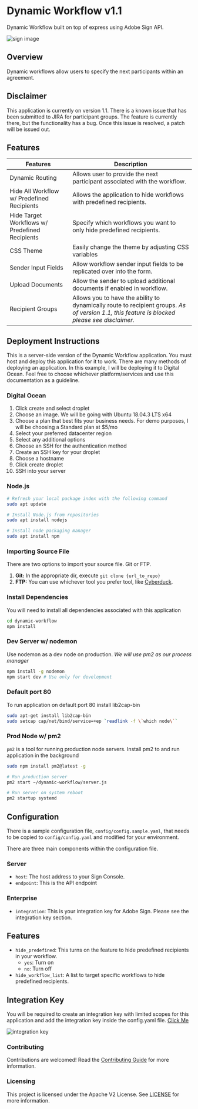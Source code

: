 # Dynamic Workflow v1.1

Dynamic Workflow built on top of express using Adobe Sign API.

![sign image](docs/sign_image.png "Sign Image")

## Overview

Dynamic workflows allow users to specify the next participants within an agreement.

## Disclaimer

This application is currently on version 1.1. There is a known issue that has been submitted to JIRA for participant groups. The feature is currently there, but the functionality has a bug. Once this issue is resolved, a patch will be issued out.

## Features

| Features | Description |
| --- | --- |
| Dynamic Routing | Allows user to provide the next participant associated with the workflow. |
| Hide All Workflow w/ Predefined Recipients | Allows the application to hide workflows with predefined recipients. |
| Hide Target Workflows w/ Predefined Recipients | Specify which workflows you want to only hide predefined recipients. |
| CSS Theme | Easily change the theme by adjusting CSS variables |
| Sender Input Fields | Allow workflow sender input fields to be replicated over into the form. |
| Upload Documents | Allow the sender to upload additional documents if enabled in workflow. |
| Recipient Groups | Allows you to have the ability to dynamically route to recipient groups.  *As of version 1.1, this feature is blocked please see disclaimer.* |

## Deployment Instructions

This is a server-side version of the Dynamic Workflow application. You must host and deploy this application for it to work. There are many methods of deploying an application. In this example, I will be deploying it to Digital Ocean. Feel free to choose whichever platform/services and use this documentation as a guideline.

### Digital Ocean

1. Click create and select droplet
2. Choose an image. We will be going with Ubuntu 18.04.3 LTS x64
3. Choose a plan that best fits your business needs. For demo purposes, I will be choosing a Standard plan at $5/mo
4. Select your preferred datacenter region
5. Select any additional options
6. Choose an SSH for the authentication method
7. Create an SSH key for your droplet
8. Choose a hostname
9. Click create droplet
10. SSH into your server

### Node.js

```sh
# Refresh your local package index with the following command
sudo apt update

# Install Node.js from repositories
sudo apt install nodejs

# Install node packaging manager
sudo apt install npm
```

### Importing Source File

There are two options to import your source file.  Git or FTP.

1. **Git:** In the appropriate dir, execute `git clone {url_to_repo}`
2. **FTP:** You can use whichever tool you prefer tool, like [Cyberduck](https://cyberduck.io/).

### Install Dependencies

You will need to install all dependencies associated with this application

```sh
cd dynamic-workflow
npm install
```

### Dev Server w/ nodemon

Use nodemon as a dev node on production. *We will use pm2 as our process manager*

```sh
npm install -g nodemon
npm start dev # Use only for development
```

### Default port 80

To run application on default port 80 install lib2cap-bin

```sh
sudo apt-get install lib2cap-bin
sudo setcap cap/net/bind/service=+ep `readlink -f \`which node\``
```

### Prod Node w/ pm2

`pm2` is a tool for running production node servers.  Install pm2 to and run application in the background

```sh
sudo npm install pm2@latest -g

# Run production server
pm2 start ~/dynamic-workflow/server.js

# Run server on system reboot
pm2 startup systemd
```

## Configuration

There is a sample configuration file, `config/config.sample.yaml`, that needs to be copied to `config/config.yaml` and modified for your environment.

There are three main components within the configuration file.

### Server

- `host`: The host address to your Sign Console.
- `endpoint`: This is the API endpoint

### Enterprise

- `integration`:   This is your integration key for Adobe Sign. Please see the integration key section.

## Features

- `hide_predefined`: This turns on the feature to hide predefined recipients in your workflow.
  - `yes`: Turn on
  - `no`: Turn off
- `hide_workflow_list`: A list to target specific workflows to hide predefined recipients.

## Integration Key

You will be required to create an integration key with limited scopes for this application and add the integration key inside the config.yaml file. [Click Me](https://helpx.adobe.com/sign/kb/how-to-create-an-integration-key.html)

![integration key](docs/integration_key.png "Integration Key")

### Contributing

Contributions are welcomed! Read the [Contributing Guide](./.github/CONTRIBUTING.md) for more information.

### Licensing

This project is licensed under the Apache V2 License. See [LICENSE](LICENSE) for more information.
